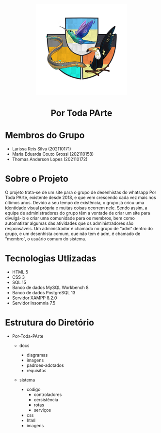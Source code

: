 <p align="center">
    <img src="https://raw.githubusercontent.com/thomas-lp/Por-Toda-PArte/main/Docs/Imagens/Logo.png?token=GHSAT0AAAAAAB4CSWFI3WXZNR7RYEJRVVQ4Y7XRFMA" alt="Logo" width="300" height="300">
</p>

<h1 align="center"> Por Toda PArte </h1>
   
# Membros do Grupo

- Larissa Reis Silva (202110171)
- Maria Eduarda Couto Grossi (202110158)
- Thomas Anderson Lopes (202110172)

# Sobre o Projeto

O projeto trata-se de um site para o grupo de desenhistas do whatsapp Por Toda PArte, existente desde 2018, e que vem crescendo cada vez mais nos últimos anos. Devido a seu tempo de existência, o grupo já criou uma identidade visual própria e muitas coisas ocorrem nele. Sendo assim, a equipe de administradores do grupo têm a vontade de criar um site para divulgá-lo e criar uma comunidade para os membros, bem como automatizar algumas das atividades que os administradores são responsáveis. Um administrador é chamado no grupo de “adm” dentro do grupo, e um desenhista comum, que não tem é adm, é chamado de “membro”, o usuário comum do sistema.


# Tecnologias Utlizadas

- HTML 5
- CSS 3
- SQL 15
- Banco de dados MySQL Workbench 8
- Banco de dados PostgreSQL 13
- Servidor XAMPP 8.2.0
- Servidor Insomnia 7.5


# Estrutura do Diretório

- Por-Toda-PArte
    - docs
        - diagramas
        - imagens
        - padroes-adotados
        - requisitos
        
    - sistema
        - codigo
            - controladores
            - cersistência
            - rotas
            - serviços
        - css
        - html
        - imagens
